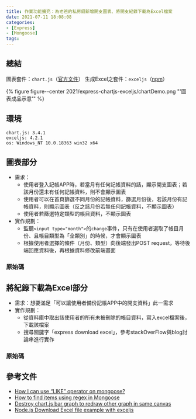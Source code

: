 ```yaml
---
title: 作業功能擴充：為老爸的私房錢新增開支圖表、將開支紀錄下載為Excel檔案
date: 2021-07-11 18:08:08
categories:
- [Express]
- [Mongoose]
tags:
---
```


## 總結
圖表套件：`chart.js`（[官方文件](https://www.chartjs.org/docs/latest/)）
生成Excel之套件：`exceljs`（[npm](https://www.npmjs.com/package/exceljs)）

{% figure figure--center 2021/express-chartjs-exceljs/chartDemo.png "'圖表成品示意'" %}

## 環境
```
chart.js: 3.4.1
exceljs: 4.2.1
os: Windows_NT 10.0.18363 win32 x64
```

## 圖表部分
- 需求：
  - 使用者登入記帳APP時，若當月有任何記帳資料的話，顯示開支圖表；若該月份還未有任何記帳資料，則不會顯示圖表
  - 使用者可以在首頁篩選不同月份的記帳資料，篩選月份後，若該月份有記帳資料，則顯示圖表（反之該月份若無任何記帳資料，不顯示圖表）
  - 使用者若篩選特定類型的帳目資料，不顯示圖表
- 實作規劃：
  - 監聽`<input type="month">`的`change`事件，只有在使用者選取了帳目月份、且帳目類型為「全類別」的時候，才會顯示圖表
  - 根據使用者選擇的條件（月份、類型）向後端發出POST request，等待後端回應資料後，再根據資料修改前端畫面

### 原始碼
<script src="https://gist.github.com/tzynwang/327957091f91f81b86c527f29a51c84d.js"></script>


## 將紀錄下載為Excel部分
- 需求：想要滿足「可以讓使用者備份記帳APP中的開支資料」此一需求
- 實作規劃：
  - 從資料庫中取出該使用者的所有未被刪除的帳目資料，寫入excel檔案後，下載該檔案
  - 搜尋關鍵字「express download excel」，參考stackOverFlow與blog討論串進行實作

### 原始碼
<script src="https://gist.github.com/tzynwang/b77a79b8bc53c6f5d546b4f18aa7ce71.js"></script>


## 參考文件
- [How I can use “LIKE” operator on mongoose?](https://stackoverflow.com/questions/43729199/how-i-can-use-like-operator-on-mongoose)
- [How to find items using regex in Mongoose](https://stackoverflow.com/questions/38497650/how-to-find-items-using-regex-in-mongoose)
- [Destroy chart.js bar graph to redraw other graph in same canvas](https://stackoverflow.com/questions/40056555/destroy-chart-js-bar-graph-to-redraw-other-graph-in-same-canvas)
- [Node.js Download Excel file example with exceljs](https://bezkoder.com/node-js-download-excel-file/)